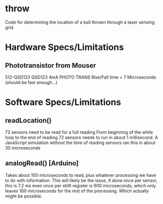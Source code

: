 # throw
Code for determining the location of a ball thrown through a laser sensing grid.

Hardware Specs/Limitations
===========================================================

Phototransistor from Mouser
--------------
512-QSD123
QSD123
4mA PHOTO TRANS
Rise/Fall time = 7 Microseconds (should be fast enough...)


Software Specs/Limitations
===========================================================

readLocation()
-----------
72 sensors need to be read for a full reading
From beginning of the while loop to the end of reading 72 sensors needs to run in about 1 millisecond.
A JavaScript simulation without the time of reading sensors ran this in about 30 microseconds

analogRead() [Arduino]
------------
Takes about 100 microseconds to read, plus whatever processing we have to do with information.
This will likely be the issue, if done once per sensor, this is 7.2 ms
even once per shift register is 900 microseconds, which only leaves 100 microseconds for the rest of the processing. Which actually might be possible.
